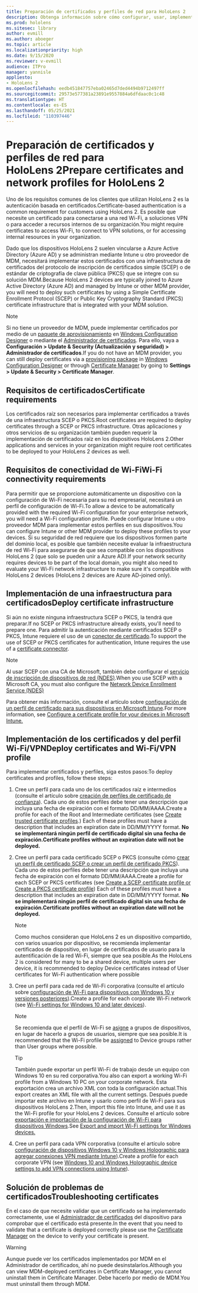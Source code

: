 ```yaml
---
title: Preparación de certificados y perfiles de red para HoloLens 2
description: Obtenga información sobre cómo configurar, usar, implementar y solucionar problemas de certificados de red en dispositivos de realidad mixta HoloLens 2.
ms.prod: hololens
ms.sitesec: library
author: evmill
ms.author: aboeger
ms.topic: article
ms.localizationpriority: high
ms.date: 9/15/2020
ms.reviewer: v-evmill
audience: ITPro
manager: yannisle
appliesto:
- HoloLens 2
ms.openlocfilehash: eedb451847757eba02465d7ded4494b9712497ff
ms.sourcegitcommit: 29573e577381a23891e9557884a6dfdaac0c1c48
ms.translationtype: HT
ms.contentlocale: es-ES
ms.lasthandoff: 05/25/2021
ms.locfileid: "110397446"
---
```

# <a name="prepare-certificates-and-network-profiles-for-hololens-2"></a><span data-ttu-id="9d2c2-103">Preparación de certificados y perfiles de red para HoloLens 2</span><span class="sxs-lookup"><span data-stu-id="9d2c2-103">Prepare certificates and network profiles for HoloLens 2</span></span>

<span data-ttu-id="9d2c2-104">Uno de los requisitos comunes de los clientes que utilizan HoloLens 2 es la autenticación basada en certificados.</span><span class="sxs-lookup"><span data-stu-id="9d2c2-104">Certificate-based authentication is a common requirement for customers using HoloLens 2.</span></span> <span data-ttu-id="9d2c2-105">Es posible que necesite un certificado para conectarse a una red Wi-Fi, a soluciones VPN o para acceder a recursos internos de su organización.</span><span class="sxs-lookup"><span data-stu-id="9d2c2-105">You might require certificates to access Wi-Fi, to connect to VPN solutions, or for accessing internal resources in your organization.</span></span>

<span data-ttu-id="9d2c2-106">Dado que los dispositivos HoloLens 2 suelen vincularse a Azure Active Directory (Azure AD) y se administran mediante Intune u otro proveedor de MDM, necesitará implementar estos certificados con una infraestructura de certificados del protocolo de inscripción de certificados simple (SCEP) o de estándar de criptografía de clave pública (PKCS) que se integre con su solución MDM.</span><span class="sxs-lookup"><span data-stu-id="9d2c2-106">Because HoloLens 2 devices are typically joined to Azure Active Directory (Azure AD) and managed by Intune or other MDM provider, you will need to deploy such certificates by using a Simple Certificate Enrollment Protocol (SCEP) or Public Key Cryptography Standard (PKCS) certificate infrastructure that is integrated with your MDM solution.</span></span> 

>[!NOTE]
> <span data-ttu-id="9d2c2-107">Si no tiene un proveedor de MDM, puede implementar certificados por medio de un [paquete de aprovisionamiento](https://docs.microsoft.com/hololens/hololens-provisioning#steps-for-creating-provisioning-packages) en [Windows Configuration Designer](https://www.microsoft.com/p/windows-configuration-designer/9nblggh4tx22?rtc=1&activetab=pivot:regionofsystemrequirementstab) o mediante el [Administrador de certificados](https://docs.microsoft.com/hololens/certificate-manager). Para ello, vaya a **Configuración > Update & Security (Actualización y seguridad) > Administrador de certificados**.</span><span class="sxs-lookup"><span data-stu-id="9d2c2-107">If you do not have an MDM provider, you can still deploy certificates via a [provisioning package](https://docs.microsoft.com/hololens/hololens-provisioning#steps-for-creating-provisioning-packages) in [Windows Configuration Designer](https://www.microsoft.com/p/windows-configuration-designer/9nblggh4tx22?rtc=1&activetab=pivot:regionofsystemrequirementstab) or through [Certificate Manager](https://docs.microsoft.com/hololens/certificate-manager) by going to **Settings > Update & Security > Certificate Manager**.</span></span>

## <a name="certificate-requirements"></a><span data-ttu-id="9d2c2-108">Requisitos de certificados</span><span class="sxs-lookup"><span data-stu-id="9d2c2-108">Certificate requirements</span></span>
<span data-ttu-id="9d2c2-109">Los certificados raíz son necesarios para implementar certificados a través de una infraestructura SCEP o PKCS.</span><span class="sxs-lookup"><span data-stu-id="9d2c2-109">Root certificates are required to deploy certificates through a SCEP or PKCS infrastructure.</span></span> <span data-ttu-id="9d2c2-110">Otras aplicaciones y otros servicios de su organización también pueden requerir la implementación de certificados raíz en los dispositivos HoloLens 2.</span><span class="sxs-lookup"><span data-stu-id="9d2c2-110">Other applications and services in your organization might require root certificates to be deployed to your HoloLens 2 devices as well.</span></span> 

## <a name="wi-fi-connectivity-requirements"></a><span data-ttu-id="9d2c2-111">Requisitos de conectividad de Wi-Fi</span><span class="sxs-lookup"><span data-stu-id="9d2c2-111">Wi-Fi connectivity requirements</span></span>
<span data-ttu-id="9d2c2-112">Para permitir que se proporcione automáticamente un dispositivo con la configuración de Wi-Fi necesaria para su red empresarial, necesitará un perfil de configuración de Wi-Fi.</span><span class="sxs-lookup"><span data-stu-id="9d2c2-112">To allow a device to be automatically provided with the required Wi-Fi configuration for your enterprise network, you will need a Wi-Fi configuration profile.</span></span> <span data-ttu-id="9d2c2-113">Puede configurar Intune u otro proveedor MDM para implementar estos perfiles en sus dispositivos.</span><span class="sxs-lookup"><span data-stu-id="9d2c2-113">You can configure Intune or other MDM provider to deploy these profiles to your devices.</span></span> <span data-ttu-id="9d2c2-114">Si su seguridad de red requiere que los dispositivos formen parte del dominio local, es posible que también necesite evaluar la infraestructura de red Wi-Fi para asegurarse de que sea compatible con los dispositivos HoloLens 2 (que solo se pueden unir a Azure AD).</span><span class="sxs-lookup"><span data-stu-id="9d2c2-114">If your network security requires devices to be part of the local domain, you might also need to evaluate your Wi-Fi network infrastructure to make sure it's compatible with HoloLens 2 devices (HoloLens 2 devices are Azure AD-joined only).</span></span>

## <a name="deploy-certificate-infrastructure"></a><span data-ttu-id="9d2c2-115">Implementación de una infraestructura para certificados</span><span class="sxs-lookup"><span data-stu-id="9d2c2-115">Deploy certificate infrastructure</span></span>
<span data-ttu-id="9d2c2-116">Si aún no existe ninguna infraestructura SCEP o PKCS, la tendrá que preparar.</span><span class="sxs-lookup"><span data-stu-id="9d2c2-116">If no SCEP or PKCS infrastructure already exists, you'll need to prepare one.</span></span> <span data-ttu-id="9d2c2-117">Para admitir la autenticación mediante certificados SCEP o PKCS, Intune requiere el uso de un [conector de certificado](https://docs.microsoft.com/mem/intune/protect/certificate-connectors).</span><span class="sxs-lookup"><span data-stu-id="9d2c2-117">To support the use of SCEP or PKCS certificates for authentication, Intune requires the use of a [certificate connector](https://docs.microsoft.com/mem/intune/protect/certificate-connectors).</span></span>

> [!NOTE]
> <span data-ttu-id="9d2c2-118">Al usar SCEP con una CA de Microsoft, también debe configurar el [servicio de inscripción de dispositivos de red (NDES)](https://docs.microsoft.com/mem/intune/protect/certificates-scep-configure#set-up-ndes).</span><span class="sxs-lookup"><span data-stu-id="9d2c2-118">When you use SCEP with a Microsoft CA, you must also configure the [Network Device Enrollment Service (NDES)](https://docs.microsoft.com/mem/intune/protect/certificates-scep-configure#set-up-ndes)</span></span>

<span data-ttu-id="9d2c2-119">Para obtener más información, consulte el artículo sobre [configuración de un perfil de certificado para sus dispositivos en Microsoft Intune](https://docs.microsoft.com/intune/certificates-configure).</span><span class="sxs-lookup"><span data-stu-id="9d2c2-119">For more information, see [Configure a certificate profile for your devices in Microsoft Intune.](https://docs.microsoft.com/intune/certificates-configure)</span></span>

## <a name="deploy-certificates-and-wi-fivpn-profile"></a><span data-ttu-id="9d2c2-120">Implementación de los certificados y del perfil Wi-Fi/VPN</span><span class="sxs-lookup"><span data-stu-id="9d2c2-120">Deploy certificates and Wi-Fi/VPN profile</span></span>
<span data-ttu-id="9d2c2-121">Para implementar certificados y perfiles, siga estos pasos:</span><span class="sxs-lookup"><span data-stu-id="9d2c2-121">To deploy certificates and profiles, follow these steps:</span></span>
1.  <span data-ttu-id="9d2c2-122">Cree un perfil para cada uno de los certificados raíz e intermedios (consulte el artículo sobre [creación de perfiles de certificado de confianza](https://docs.microsoft.com/intune/protect/certificates-configure#create-trusted-certificate-profiles)). Cada uno de estos perfiles debe tener una descripción que incluya una fecha de expiración con el formato DD/MM/AAAA.</span><span class="sxs-lookup"><span data-stu-id="9d2c2-122">Create a profile for each of the Root and Intermediate certificates (see [Create trusted certificate profiles](https://docs.microsoft.com/intune/protect/certificates-configure#create-trusted-certificate-profiles).) Each of these profiles must have a description that includes an expiration date in DD/MM/YYYY format.</span></span> <span data-ttu-id="9d2c2-123">**No se implementará ningún perfil de certificado digital sin una fecha de expiración.**</span><span class="sxs-lookup"><span data-stu-id="9d2c2-123">**Certificate profiles without an expiration date will not be deployed.**</span></span>
1.  <span data-ttu-id="9d2c2-124">Cree un perfil para cada certificado SCEP o PKCS (consulte cómo [crear un perfil de certificado SCEP o crear un perfil de certificado PKCS](https://docs.microsoft.com/intune/protect/certficates-pfx-configure#create-a-pkcs-certificate-profile)). Cada uno de estos perfiles debe tener una descripción que incluya una fecha de expiración con el formato DD/MM/AAAA.</span><span class="sxs-lookup"><span data-stu-id="9d2c2-124">Create a profile for each SCEP or PKCS certificates (see [Create a SCEP certificate profile or Create a PKCS certificate profile](https://docs.microsoft.com/intune/protect/certficates-pfx-configure#create-a-pkcs-certificate-profile)) Each of these profiles must have a description that includes an expiration date in DD/MM/YYYY format.</span></span> <span data-ttu-id="9d2c2-125">**No se implementará ningún perfil de certificado digital sin una fecha de expiración.**</span><span class="sxs-lookup"><span data-stu-id="9d2c2-125">**Certificate profiles without an expiration date will not be deployed.**</span></span>

    > [!NOTE]
    > <span data-ttu-id="9d2c2-126">Como muchos consideran que HoloLens 2 es un dispositivo compartido, con varios usuarios por dispositivo, se recomienda implementar certificados de dispositivo, en lugar de certificados de usuario para la autentificación de la red Wi-Fi, siempre que sea posible.</span><span class="sxs-lookup"><span data-stu-id="9d2c2-126">As the HoloLens 2 is considered for many to be a shared device, multiple users per device, it is recommended to deploy Device certificates instead of User certificates for Wi-Fi authentication where possible</span></span>

3.  <span data-ttu-id="9d2c2-127">Cree un perfil para cada red de Wi-Fi corporativa (consulte el artículo sobre [configuración de Wi-Fi para dispositivos con Windows 10 y versiones posteriores](https://docs.microsoft.com/intune/wi-fi-settings-windows)).</span><span class="sxs-lookup"><span data-stu-id="9d2c2-127">Create a profile for each corporate Wi-Fi network (see [Wi-Fi settings for Windows 10 and later devices](https://docs.microsoft.com/intune/wi-fi-settings-windows)).</span></span> 
    > [!NOTE]
    > <span data-ttu-id="9d2c2-128">Se recomienda que el perfil de Wi-Fi se [asigne](https://docs.microsoft.com/mem/intune/configuration/device-profile-assign) a grupos de dispositivos, en lugar de hacerlo a grupos de usuarios, siempre que sea posible.</span><span class="sxs-lookup"><span data-stu-id="9d2c2-128">It is recommended that the Wi-Fi profile be [assigned](https://docs.microsoft.com/mem/intune/configuration/device-profile-assign) to Device groups rather than User groups where possible.</span></span> 

    > [!TIP]
    > <span data-ttu-id="9d2c2-129">También puede exportar un perfil Wi-Fi de trabajo desde un equipo con Windows 10 en su red corporativa.</span><span class="sxs-lookup"><span data-stu-id="9d2c2-129">You also can export a working Wi-Fi profile from a Windows 10 PC on your corporate network.</span></span> <span data-ttu-id="9d2c2-130">Esta exportación crea un archivo XML con toda la configuración actual.</span><span class="sxs-lookup"><span data-stu-id="9d2c2-130">This export creates an XML file with all the current settings.</span></span> <span data-ttu-id="9d2c2-131">Después puede importar este archivo en Intune y usarlo como perfil de Wi-Fi para sus dispositivos HoloLens 2.</span><span class="sxs-lookup"><span data-stu-id="9d2c2-131">Then, import this file into Intune, and use it as the Wi-Fi profile for your HoloLens 2 devices.</span></span> <span data-ttu-id="9d2c2-132">Consulte el artículo sobre [exportación e importación de la configuración de Wi-Fi para dispositivos Windows](https://docs.microsoft.com/mem/intune/configuration/wi-fi-settings-import-windows-8-1).</span><span class="sxs-lookup"><span data-stu-id="9d2c2-132">See [Export and import Wi-Fi settings for Windows devices.](https://docs.microsoft.com/mem/intune/configuration/wi-fi-settings-import-windows-8-1)</span></span>

4.  <span data-ttu-id="9d2c2-133">Cree un perfil para cada VPN corporativa (consulte el artículo sobre [configuración de dispositivos Windows 10 y Windows Holographic para agregar conexiones VPN mediante Intune](https://docs.microsoft.com/intune/vpn-settings-windows-10)).</span><span class="sxs-lookup"><span data-stu-id="9d2c2-133">Create a profile for each corporate VPN (see [Windows 10 and Windows Holographic device settings to add VPN connections using Intune](https://docs.microsoft.com/intune/vpn-settings-windows-10)).</span></span>

## <a name="troubleshooting-certificates"></a><span data-ttu-id="9d2c2-134">Solución de problemas de certificados</span><span class="sxs-lookup"><span data-stu-id="9d2c2-134">Troubleshooting certificates</span></span>

<span data-ttu-id="9d2c2-135">En el caso de que necesite validar que un certificado se ha implementado correctamente, use el [Administrador de certificados](certificate-manager.md) del dispositivo para comprobar que el certificado está presente.</span><span class="sxs-lookup"><span data-stu-id="9d2c2-135">In the event that you need to validate that a certificate is deployed correctly please use the [Certificate Manager](certificate-manager.md) on the device to verify your certificate is present.</span></span>  

>[!WARNING]
> <span data-ttu-id="9d2c2-136">Aunque puede ver los certificados implementados por MDM en el Administrador de certificados, ahí no puede desinstalarlos.</span><span class="sxs-lookup"><span data-stu-id="9d2c2-136">Although you can view MDM-deployed certificates in Certificate Manager, you cannot uninstall them in Certificate Manager.</span></span> <span data-ttu-id="9d2c2-137">Debe hacerlo por medio de MDM.</span><span class="sxs-lookup"><span data-stu-id="9d2c2-137">You must uninstall them through MDM.</span></span>


